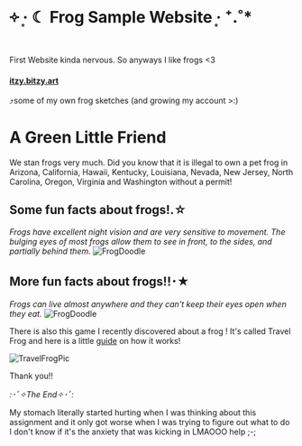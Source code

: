 # ༓ ‧͙ ☾ Frog Sample Website ‧͙ ⁺.˚*
First Website kinda nervous. So anyways I like frogs <3

#### [itzy.bitzy.art](https://www.instagram.com/p/CfZ9vBfPcXS/S)
⤴some of my own frog sketches (and growing my account >:)

# A Green Little Friend 
We stan frogs very much. Did you know that it is illegal to own a pet frog in Arizona, California, Hawaii, Kentucky, Louisiana, Nevada, New Jersey, North Carolina, Oregon, Virginia and Washington without a permit!

## **Some fun facts about frogs!**.☆
<em>Frogs have excellent night vision and are very sensitive to movement. The bulging eyes of most frogs allow them to see in front, to the sides, and partially behind them.</em>
![FrogDoodle](https://user-images.githubusercontent.com/114508496/193742644-4739619b-ca9a-4082-a019-e25d80e5ca60.jpg)

## **More fun facts about frogs!!**･★
<em>Frogs can live almost anywhere and they can't keep their eyes open when they eat.</em>
![FrogDoodle](https://user-images.githubusercontent.com/114508496/193742891-f0905376-6ef0-4cef-8094-43c3f5a767a1.jpg)

There is also this game I recently discovered about a frog ! It's called Travel Frog and here is a little [guide](https://damianvila.com/tabikaeru/) on how it works!

![TravelFrogPic](https://user-images.githubusercontent.com/114508496/193744855-a92829ef-856d-4d5b-81bd-9378c2900874.jpg)

Thank you!!

*:･ﾟ✧The End✧･ﾟ:*

My stomach literally started hurting when I was thinking about this assignment and it only got worse when I was trying to figure out what to do I don't know if it's the anxiety that was kicking in LMAOOO help ;-;
